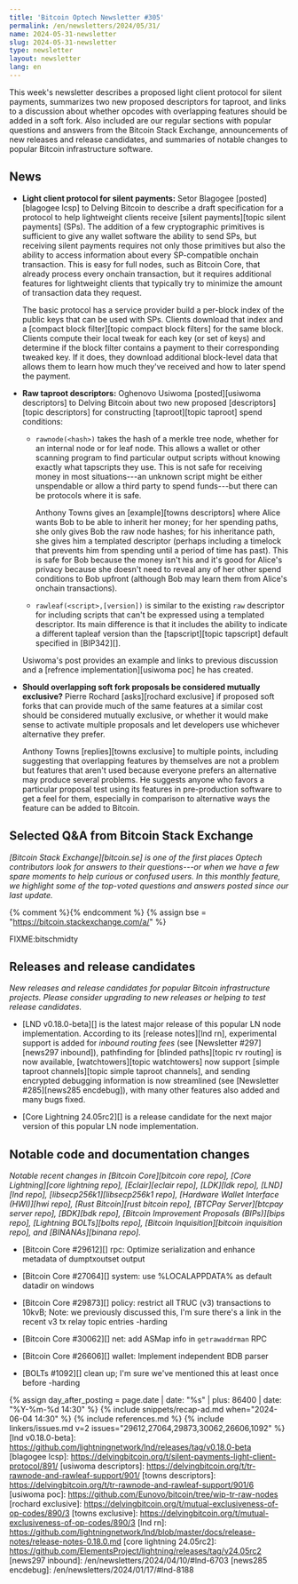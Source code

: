 ```yaml
---
title: 'Bitcoin Optech Newsletter #305'
permalink: /en/newsletters/2024/05/31/
name: 2024-05-31-newsletter
slug: 2024-05-31-newsletter
type: newsletter
layout: newsletter
lang: en
---
```

This week's newsletter describes a proposed light client protocol for
silent payments, summarizes two new proposed descriptors for taproot,
and links to a discussion about whether opcodes with overlapping
features should be added in a soft fork.  Also included are our regular
sections with popular questions and answers from the Bitcoin Stack
Exchange, announcements of new releases and release candidates, and
summaries of notable changes to popular Bitcoin infrastructure software.

## News

- **Light client protocol for silent payments:** Setor Blagogee
  [posted][blagogee lcsp] to Delving Bitcoin to describe a draft
  specification for a protocol to help lightweight clients receive
  [silent payments][topic silent payments] (SPs).  The addition of a few
  cryptographic primitives is sufficient to give any wallet software the
  ability to send SPs, but receiving silent payments requires not only
  those primitives but also the ability to access information about
  every SP-compatible onchain transaction.  This is easy for full nodes,
  such as Bitcoin Core, that already process every onchain transaction,
  but it requires additional features for lightweight clients that
  typically try to minimize the amount of transaction data they request.

  The basic protocol has a service provider build a per-block index of
  the public keys that can be used with SPs.  Clients download that
  index and a [compact block filter][topic compact block filters] for the
  same block.  Clients compute their local tweak for each key (or set of
  keys) and determine if the block filter contains a payment to their
  corresponding tweaked key.  If it does, they download additional
  block-level data that allows them to learn how much they've received
  and how to later spend the payment.

- **Raw taproot descriptors:** Oghenovo Usiwoma [posted][usiwoma descriptors] to
  Delving Bitcoin about two new proposed [descriptors][topic
  descriptors] for constructing [taproot][topic taproot] spend
  conditions:

  - `rawnode(<hash>)` takes the hash of a merkle tree node, whether for an
    internal node or for leaf node.  This allows a wallet or other scanning
    program to find particular output scripts without knowing exactly
    what tapscripts they use.  This is not safe for receiving money in
    most situations---an unknown script might be either unspendable or
    allow a third party to spend funds---but there can be protocols
    where it is safe.

    Anthony Towns gives an [example][towns descriptors] where Alice
    wants Bob to be able to inherit her money; for her spending paths,
    she only gives Bob the raw node hashes; for his inheritance path,
    she gives him a templated descriptor (perhaps including a timelock
    that prevents him from spending until a period of time has past).
    This is safe for Bob because the money isn't his and it's good for
    Alice's privacy because she doesn't need to reveal any of her other
    spend conditions to Bob upfront (although Bob may learn them from
    Alice's onchain transactions).

  - `rawleaf(<script>,[version])` is similar to the existing `raw`
    descriptor for including scripts that can't be expressed using a
    templated descriptor.  Its main difference is that it includes the
    ability to indicate a different tapleaf version than the
    [tapscript][topic tapscript] default specified in [BIP342][].

  Usiwoma's post provides an example and links to previous discussion
  and a [refrence implementation][usiwoma poc] he has created.

- **Should overlapping soft fork proposals be considered mutually exclusive?**
  Pierre Rochard [asks][rochard exclusive] if proposed soft forks that
  can provide much of the same features at a similar cost should be
  considered mutually exclusive, or whether it would make sense to
  activate multiple proposals and let developers use whichever
  alternative they prefer.

  Anthony Towns [replies][towns exclusive] to multiple points, including
  suggesting that overlapping features by themselves are not a problem
  but features that aren't used because everyone prefers an alternative
  may produce several problems.  He suggests anyone who favors a
  particular proposal test using its features in pre-production software
  to get a feel for them, especially in comparison to alternative ways
  the feature can be added to Bitcoin.

## Selected Q&A from Bitcoin Stack Exchange

*[Bitcoin Stack Exchange][bitcoin.se] is one of the first places Optech
contributors look for answers to their questions---or when we have a
few spare moments to help curious or confused users.  In
this monthly feature, we highlight some of the top-voted questions and
answers posted since our last update.*

{% comment %}<!-- https://bitcoin.stackexchange.com/search?tab=votes&q=created%3a1m..%20is%3aa
nswer -->{% endcomment %}
{% assign bse = "https://bitcoin.stackexchange.com/a/" %}

FIXME:bitschmidty

## Releases and release candidates

*New releases and release candidates for popular Bitcoin infrastructure
projects.  Please consider upgrading to new releases or helping to test
release candidates.*

- [LND v0.18.0-beta][] is the latest major release of this popular LN
  node implementation.  According to its [release notes][lnd rn],
  experimental support is added for _inbound routing fees_ (see
  [Newsletter #297][news297 inbound]), pathfinding for [blinded
  paths][topic rv routing] is now available, [watchtowers][topic
  watchtowers] now support [simple taproot channels][topic simple
  taproot channels], and sending encrypted debugging information is now
  streamlined (see [Newsletter #285][news285 encdebug]), with many other features also
  added and many bugs fixed.

- [Core Lightning 24.05rc2][] is a release candidate for the next major
  version of this popular LN node implementation.

## Notable code and documentation changes

_Notable recent changes in [Bitcoin Core][bitcoin core repo], [Core
Lightning][core lightning repo], [Eclair][eclair repo], [LDK][ldk repo],
[LND][lnd repo], [libsecp256k1][libsecp256k1 repo], [Hardware Wallet
Interface (HWI)][hwi repo], [Rust Bitcoin][rust bitcoin repo], [BTCPay
Server][btcpay server repo], [BDK][bdk repo], [Bitcoin Improvement
Proposals (BIPs)][bips repo], [Lightning BOLTs][bolts repo],
[Bitcoin Inquisition][bitcoin inquisition repo], and [BINANAs][binana
repo]._

- [Bitcoin Core #29612][] rpc: Optimize serialization and enhance metadata of dumptxoutset output
    
- [Bitcoin Core #27064][] system: use %LOCALAPPDATA% as default datadir on windows
    
- [Bitcoin Core #29873][] policy: restrict all TRUC (v3) transactions to 10kvB; Note: we previously discussed this, I'm sure there's a link in the recent v3 tx relay topic entries -harding

- [Bitcoin Core #30062][] net: add ASMap info in `getrawaddrman` RPC
    
- [Bitcoin Core #26606][] wallet: Implement independent BDB parser
    
- [BOLTs #1092][] clean up; I'm sure we've mentioned this at least once before -harding
    
{% assign day_after_posting = page.date | date: "%s" | plus: 86400 | date: "%Y-%m-%d 14:30" %}
{% include snippets/recap-ad.md when="2024-06-04 14:30" %}
{% include references.md %}
{% include linkers/issues.md v=2 issues="29612,27064,29873,30062,26606,1092" %}
[lnd v0.18.0-beta]: https://github.com/lightningnetwork/lnd/releases/tag/v0.18.0-beta
[blagogee lcsp]: https://delvingbitcoin.org/t/silent-payments-light-client-protocol/891/
[usiwoma descriptors]: https://delvingbitcoin.org/t/tr-rawnode-and-rawleaf-support/901/
[towns descriptors]: https://delvingbitcoin.org/t/tr-rawnode-and-rawleaf-support/901/6
[usiwoma poc]: https://github.com/Eunovo/bitcoin/tree/wip-tr-raw-nodes
[rochard exclusive]:  https://delvingbitcoin.org/t/mutual-exclusiveness-of-op-codes/890/3
[towns exclusive]: https://delvingbitcoin.org/t/mutual-exclusiveness-of-op-codes/890/3
[lnd rn]: https://github.com/lightningnetwork/lnd/blob/master/docs/release-notes/release-notes-0.18.0.md
[core lightning 24.05rc2]: https://github.com/ElementsProject/lightning/releases/tag/v24.05rc2
[news297 inbound]: /en/newsletters/2024/04/10/#lnd-6703
[news285 encdebug]: /en/newsletters/2024/01/17/#lnd-8188
